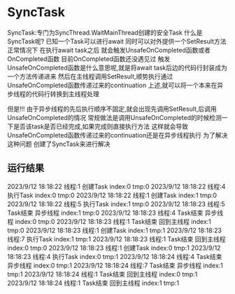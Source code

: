 # SyncTask
SyncTask:专门为SyncThread.WaitMainThread创建的安全Task
什么是SyncTask呢?
已知一个Task可以进行await 同时可以对外提供一个SetResult方法
正常情况下 在执行await task之后
就会触发UnsafeOnCompleted函数或者OnCompleted函数
目前OnCompleted函数还没遇见过
触发UnsafeOnCompleted函数是什么意思呢,就是将await task后边的代码行封装成为一个方法传递进来
然后在主线程调用SetResult,顺势执行通过UnsafeOnCompleted函数传递过来的continuation
上述,就可以将一个本来在异步线程的代码行转换到主线程处理

但是!!!
由于异步线程的先后执行顺序不固定,就会出现先调用SetResult,后调用UnsafeOnCompleted的情况
常规做法是调用UnsafeOnCompleted的时候检测一下是否该task是否已经完成,如果完成则直接执行方法
这样就会导致UnsafeOnCompleted函数传递过来的continuation还是在异步线程执行
为了解决这种问题 创建了SyncTask来进行解决


## 运行结果
2023/9/12 18:18:22 线程:1 创建Task index:0 tmp:0
2023/9/12 18:18:22 线程:4 执行Task index:0 tmp:0
2023/9/12 18:18:22 线程:1 创建Task index:1 tmp:0
2023/9/12 18:18:22 线程:5 执行Task index:1 tmp:0
2023/9/12 18:18:23 线程:5 Task结束 异步线程 index:1 tmp:0
2023/9/12 18:18:23 线程:4 Task结束 异步线程 index:0 tmp:0
2023/9/12 18:18:23 线程:1 Task结束 回到主线程 index:1 tmp:0
2023/9/12 18:18:23 线程:1 创建Task index:1 tmp:1
2023/9/12 18:18:23 线程:7 执行Task index:1 tmp:1
2023/9/12 18:18:23 线程:1 Task结束 回到主线程 index:0 tmp:0
2023/9/12 18:18:23 线程:1 创建Task index:0 tmp:1
2023/9/12 18:18:23 线程:4 执行Task index:0 tmp:1
2023/9/12 18:18:24 线程:4 Task结束 异步线程 index:0 tmp:1
2023/9/12 18:18:24 线程:7 Task结束 异步线程 index:1 tmp:1
2023/9/12 18:18:24 线程:1 Task结束 回到主线程 index:0 tmp:1
2023/9/12 18:18:24 线程:1 Task结束 回到主线程 index:1 tmp:1